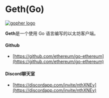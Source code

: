 # Geth\(Go\)

[![gopher logo](https://ethereum.consensys.net/hs-fs/hubfs/gopher%20logo.png?width=200&name=gopher%20logo.png)](http://bit.ly/2ITqoK7)

**Geth**是一个使用 Go 语言编写的以太坊客户端。



#### Github

* [https://github.com/ethereum/go-ethereum](https://github.com/ethereum/go-ethereum)



#### Discord聊天室

* [https://discordapp.com/invite/nthXNEv](https://discordapp.com/invite/nthXNEv)



